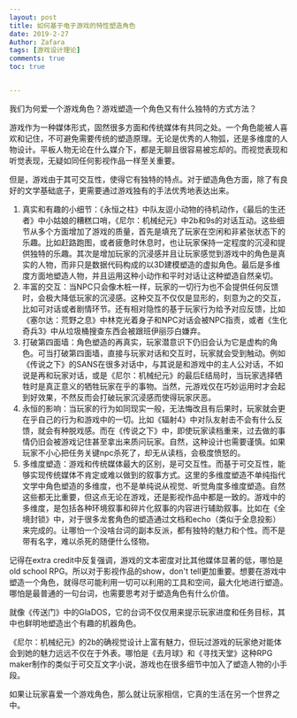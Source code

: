 ```yaml
---
layout: post
title: 如何基于电子游戏的特性塑造角色
date: 2019-2-27
Author: Zafara
tags: [游戏设计理论]
comments: true
toc: true


---
```


我们为何爱一个游戏角色？游戏塑造一个角色又有什么独特的方式方法？

  游戏作为一种媒体形式，固然很多方面和传统媒体有共同之处。一个角色能被人喜欢和记住，不可避免需要传统的塑造原理。无论是优秀的人物弧，还是多维度的人物设计。平板人物无论在什么媒介下，都是无聊且很容易被忘却的。而视觉表现和听觉表现，无疑如同任何影视作品一样至关重要。

  但是，游戏由于其可交互性，使得它有独特的特点。对于塑造角色方面，除了有良好的文学基础底子，更需要通过游戏独有的手法优秀地表达出来。

1. 真实和有趣的小细节：《永恒之柱》中队友逗小动物的待机动作，《最后的生还者》中小姑娘的糟糕口哨，《尼尔：机械纪元》中2b和9s的对话互动。这些细节从多个方面增加了游戏的质量，首先是填充了玩家在空闲和非紧张状态下的乐趣。比如赶路跑图，或者疲惫时休息时，也让玩家保持一定程度的沉浸和提供独特的乐趣。其次是增加玩家的沉浸感并且让玩家感觉到游戏中的角色是真实的人物，而非只是数据代码构成的以3D建模塑造的虚拟角色。最后是多维度方面地塑造人物，并且运用这种小动作和平时对话让这种塑造自然亲切。
2. 丰富的交互：当NPC只会像木桩一样，玩家的一切行为也不会提供任何反馈时，会极大降低玩家的沉浸感。这种交互不仅仅是显形的，刻意为之的交互，比如可对话或者剧情环节。还有相对隐性的基于玩家行为给予对应反馈，比如《塞尔达：荒野之息》中林克光着身子和NPC对话会被NPC指责，或者《生化奇兵3》中从垃圾桶搜查东西会被跟班伊丽莎白嫌弃。
3. 打破第四面墙：角色塑造的再真实，玩家潜意识下仍旧会认为它是虚构的角色。可当打破第四面墙，直接与玩家对话和交互时，玩家就会受到触动。例如《传说之下》的SANS在很多对话中，与其说是和游戏中的主人公对话，不如说是再和玩家对话，或是《尼尔：机械纪元》的最后E结局时，当玩家选择牺牲时是真正意义的牺牲玩家在乎的事物。当然，元游戏仅在巧妙运用时才会起到好效果，不然反而会打破玩家沉浸感而使得玩家厌恶。
4. 永恒的影响：当玩家的行为如同现实一般，无法悔改且有后果时，玩家就会更在乎自己的行为和游戏中的一切。比如《辐射4》中对队友射击不会有什么反馈，就会有种脱戏感。而在《传说之下》中，即使玩家读档重来，过去做的事情仍旧会被游戏记住甚至拿出来质问玩家。自然，这种设计也需要谨慎。如果玩家不小心把任务关键npc杀死了，却无从读档，会极度愤怒的。
5. 多维度塑造：游戏和传统媒体最大的区别，是可交互性。而基于可交互性，能够实现传统媒体不肯定或难以做到的叙事方式。这里的多维度塑造不单纯指代文学中角色塑造的多维度，也不是单纯说从视觉、听觉角度多维度塑造。自然这些都无比重要，但这点无论在游戏，还是影视作品中都是一致的。游戏中的多维度，是包括各种环境叙事和碎片化叙事的内容进行辅助叙事。比如在《全境封锁》中，对于很多龙套角色的塑造通过文档和echo（类似于全息投影）来完成的。让哪怕一个没啥台词的副本反派，都有独特的魅力和个性。而不是带有名字，难以杀死的随便什么怪物。

记得在extra credit中反复强调，游戏的文本密度对比其他媒体显著的低，哪怕是old school RPG。所以对于影视作品的show，don't tell更加重要。想要在游戏中塑造一个角色，就得尽可能利用一切可以利用的工具和空间，最大化地进行塑造。哪怕是最普通的一句台词，也需要思考对于塑造角色有什么价值。

就像《传送门》中的GlaDOS，它的台词不仅仅用来提示玩家进度和任务目标，其中也鲜明地塑造出个有趣的机器角色。

《尼尔：机械纪元》的2b的确视觉设计上富有魅力，但玩过游戏的玩家绝对能体会到她的魅力远远不仅在于外表。哪怕是《去月球》和《寻找天堂》这种RPG maker制作的类似于可交互文字小说，游戏也在很多细节中加入了塑造人物的小手段。

如果让玩家喜爱一个游戏角色，那么就让玩家相信，它真的生活在另一个世界之中。
